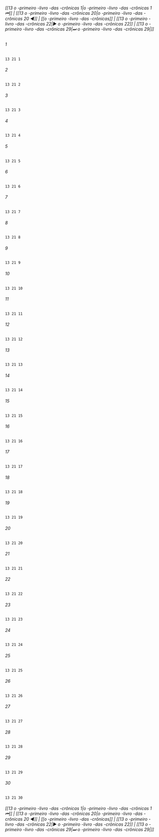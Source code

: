 
###### [[13 o -primeiro -livro -das -crônicas 1|o -primeiro -livro -das -crônicas 1 ⏮]] | [[13 o -primeiro -livro -das -crônicas 20|o -primeiro -livro -das -crônicas 20 ◀]] | [[o -primeiro -livro -das -crônicas]] | [[13 o -primeiro -livro -das -crônicas 22|▶ o -primeiro -livro -das -crônicas 22]] | [[13 o -primeiro -livro -das -crônicas 29|⏭ o -primeiro -livro -das -crônicas 29|]]

###### 1
``` verse
13 21 1 
```
###### 2
``` verse
13 21 2 
```
###### 3
``` verse
13 21 3 
```
###### 4
``` verse
13 21 4 
```
###### 5
``` verse
13 21 5 
```
###### 6
``` verse
13 21 6 
```
###### 7
``` verse
13 21 7 
```
###### 8
``` verse
13 21 8 
```
###### 9
``` verse
13 21 9 
```
###### 10
``` verse
13 21 10 
```
###### 11
``` verse
13 21 11 
```
###### 12
``` verse
13 21 12 
```
###### 13
``` verse
13 21 13 
```
###### 14
``` verse
13 21 14 
```
###### 15
``` verse
13 21 15 
```
###### 16
``` verse
13 21 16 
```
###### 17
``` verse
13 21 17 
```
###### 18
``` verse
13 21 18 
```
###### 19
``` verse
13 21 19 
```
###### 20
``` verse
13 21 20 
```
###### 21
``` verse
13 21 21 
```
###### 22
``` verse
13 21 22 
```
###### 23
``` verse
13 21 23 
```
###### 24
``` verse
13 21 24 
```
###### 25
``` verse
13 21 25 
```
###### 26
``` verse
13 21 26 
```
###### 27
``` verse
13 21 27 
```
###### 28
``` verse
13 21 28 
```
###### 29
``` verse
13 21 29 
```
###### 30
``` verse
13 21 30 
```

###### [[13 o -primeiro -livro -das -crônicas 1|o -primeiro -livro -das -crônicas 1 ⏮]] | [[13 o -primeiro -livro -das -crônicas 20|o -primeiro -livro -das -crônicas 20 ◀]] | [[o -primeiro -livro -das -crônicas]] | [[13 o -primeiro -livro -das -crônicas 22|▶ o -primeiro -livro -das -crônicas 22]] | [[13 o -primeiro -livro -das -crônicas 29|⏭ o -primeiro -livro -das -crônicas 29|]]

